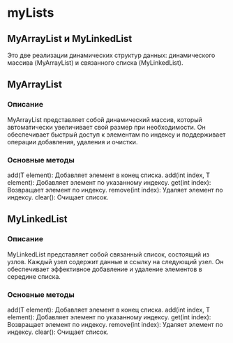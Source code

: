 # myLists
## MyArrayList и MyLinkedList
Это две реализации динамических структур данных: динамического массива (MyArrayList) и связанного списка (MyLinkedList).

## MyArrayList
### Описание
MyArrayList представляет собой динамический массив, который автоматически увеличивает свой размер при необходимости. Он обеспечивает быстрый доступ к элементам по индексу и поддерживает операции добавления, удаления и очистки.

### Основные методы
add(T element): Добавляет элемент в конец списка.
add(int index, T element): Добавляет элемент по указанному индексу.
get(int index): Возвращает элемент по индексу.
remove(int index): Удаляет элемент по индексу.
clear(): Очищает список.

## MyLinkedList
### Описание
MyLinkedList представляет собой связанный список, состоящий из узлов. Каждый узел содержит данные и ссылку на следующий узел. Он обеспечивает эффективное добавление и удаление элементов в середине списка.

### Основные методы
add(T element): Добавляет элемент в конец списка.
add(int index, T element): Добавляет элемент по указанному индексу.
get(int index): Возвращает элемент по индексу.
remove(int index): Удаляет элемент по индексу.
clear(): Очищает список.